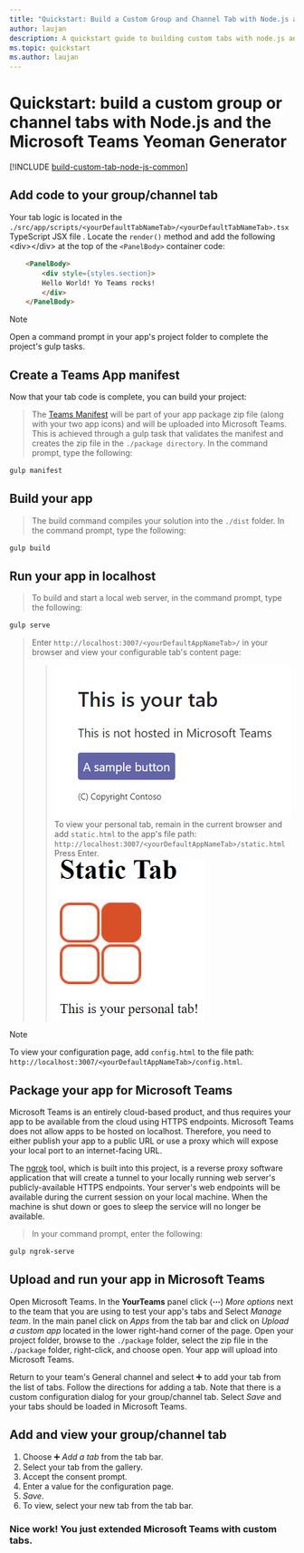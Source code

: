 ```yaml
---
title: "Quickstart: Build a Custom Group and Channel Tab with Node.js and the Teams Yeoman Generator"
author: laujan
description: A quickstart guide to building custom tabs with node.js and the Teams Yeoman Generator.
ms.topic: quickstart
ms.author: laujan
---
```

# Quickstart: build a custom group or channel tabs with Node.js and the Microsoft Teams Yeoman Generator

[!INCLUDE [build-custom-tab-node-js-common](~/includes/build-custom-tab-node-js-common.md)]

## Add code to your group/channel tab

Your tab logic is located in the `./src/app/scripts/<yourDefaultTabNameTab>/<yourDefaultTabNameTab>.tsx` TypeScript JSX file . Locate the `render()` method and add the following <div\><&#47;div\> at the top of the `<PanelBody>` container code:

```html
    <PanelBody>
        <div style={styles.section}>
        Hello World! Yo Teams rocks!
        </div>
    </PanelBody>
```

>[!NOTE]
>Open a command prompt in your app's project folder to complete the project's gulp tasks.

## Create a Teams App manifest

Now that your tab code is complete, you can build your project:
>The [Teams Manifest](foo.md) will be part of your app package zip file (along with your two app icons) and will be uploaded into Microsoft Teams. This is achieved through a gulp task that validates the manifest and creates the zip file in the `./package directory`. In the command prompt, type the following:

```bash
gulp manifest
```

## Build your app

>The build command compiles your solution into the `./dist` folder. In the command prompt, type the following:

```bash
gulp build
```

## Run your app in localhost

>To build and start a local web server, in the command prompt, type the following:

```bash
gulp serve
```

>Enter `http://localhost:3007/<yourDefaultAppNameTab>/` in your browser and view your configurable tab's content page:
>>![content page screenshot](/msteams-platform/assets/configTab.PNG)
>To view your personal tab, remain in the current browser and add `static.html` to the app's file path: `http://localhost:3007/<yourDefaultAppNameTab>/static.html` Press Enter.<br>
>![static tab screenshot](/msteams-platform/assets/staticTab.PNG)

>[!NOTE]
>To view your configuration page, add  `config.html` to the file path: `http://localhost:3007/<yourDefaultAppNameTab>/config.html`.

## Package your app for Microsoft Teams

Microsoft Teams is an entirely cloud-based product, and thus requires your app to be available from the cloud using HTTPS endpoints. Microsoft Teams does not allow apps to be hosted on localhost. Therefore, you need to either publish your app to a public URL or use a proxy which will expose your local port to an internet-facing URL.

The [ngrok](https://ngrok.com/docs) tool, which is built into this project, is a reverse proxy software application that will create a tunnel to your locally running web server's publicly-available HTTPS endpoints. Your server's web endpoints will be available during the current session on your local machine. When the machine is shut down or goes to sleep the service will no longer be available.

>In your command prompt, enter the following:

```bash
gulp ngrok-serve
```

## Upload and run your app in Microsoft Teams

Open Microsoft Teams. In the **YourTeams** panel click (**&#8943;**) *More options* next to the team that you are using to test your app's tabs and Select *Manage team*.  In the main panel click on *Apps* from the tab bar and click on *Upload a custom app* located in the lower right-hand corner of the page. Open your project folder, browse to the `./package` folder, select the zip file in the `./package` folder, right-click, and choose open. Your app will upload into Microsoft Teams.

Return to your team's General channel and select ➕ to add your tab from the list of tabs. Follow the directions for adding a tab. Note that there is a custom configuration dialog for your group/channel tab. Select *Save* and your tabs should be loaded in Microsoft Teams.

## Add and view your group/channel tab

1. Choose ➕ *Add a tab*  from the tab bar.
2. Select your tab from the gallery.
3. Accept the consent prompt.
4. Enter a value for the configuration page.
5. *Save*.
6. To view, select your new tab from the tab bar.

### Nice work! You just extended Microsoft Teams with custom tabs.
